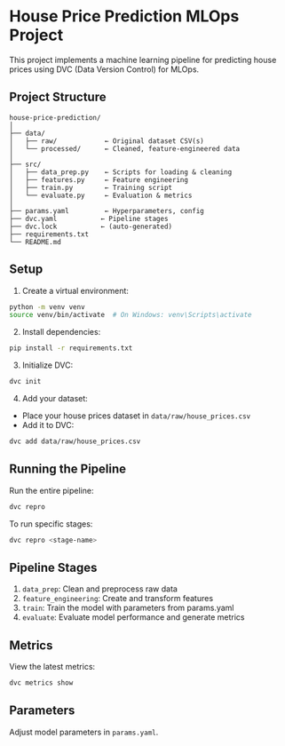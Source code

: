 # House Price Prediction MLOps Project

This project implements a machine learning pipeline for predicting house prices using DVC (Data Version Control) for MLOps.

## Project Structure

```
house-price-prediction/
│
├── data/
│   ├── raw/            ← Original dataset CSV(s)
│   └── processed/      ← Cleaned, feature-engineered data
│
├── src/
│   ├── data_prep.py    ← Scripts for loading & cleaning
│   ├── features.py     ← Feature engineering
│   ├── train.py        ← Training script
│   └── evaluate.py     ← Evaluation & metrics
│
├── params.yaml         ← Hyperparameters, config
├── dvc.yaml           ← Pipeline stages
├── dvc.lock           ← (auto-generated)
├── requirements.txt
└── README.md
```

## Setup

1. Create a virtual environment:
```bash
python -m venv venv
source venv/bin/activate  # On Windows: venv\Scripts\activate
```

2. Install dependencies:
```bash
pip install -r requirements.txt
```

3. Initialize DVC:
```bash
dvc init
```

4. Add your dataset:
- Place your house prices dataset in `data/raw/house_prices.csv`
- Add it to DVC:
```bash
dvc add data/raw/house_prices.csv
```

## Running the Pipeline

Run the entire pipeline:
```bash
dvc repro
```

To run specific stages:
```bash
dvc repro <stage-name>
```

## Pipeline Stages

1. `data_prep`: Clean and preprocess raw data
2. `feature_engineering`: Create and transform features
3. `train`: Train the model with parameters from params.yaml
4. `evaluate`: Evaluate model performance and generate metrics

## Metrics

View the latest metrics:
```bash
dvc metrics show
```

## Parameters

Adjust model parameters in `params.yaml`.